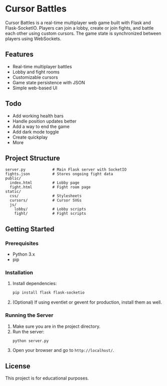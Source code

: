# Cursor Battles

Cursor Battles is a real-time multiplayer web game built with Flask and Flask-SocketIO. Players can join a lobby, create or join fights, and battle each other using custom cursors. The game state is synchronized between players using WebSockets.

## Features
- Real-time multiplayer battles
- Lobby and fight rooms
- Customizable cursors
- Game state persistence with JSON
- Simple web-based UI

## Todo

- Add working health bars
- Handle position updates better
- Add a way to end the game
- Add dark mode toggle
- Create quickplay
- More

## Project Structure
```
server.py            # Main Flask server with SocketIO
fights.json          # Stores ongoing fight data
public/
  index.html         # Lobby page
  fight.html         # Fight room page
static/
  css/               # Stylesheets
  cursors/           # Cursor SVGs
  js/
    lobby/           # Lobby scripts
    fight/           # Fight scripts
```

## Getting Started

### Prerequisites
- Python 3.x
- pip

### Installation
1. Install dependencies:
   ```sh
   pip install flask flask-socketio
   ```
2. (Optional) If using eventlet or gevent for production, install them as well.

### Running the Server
1. Make sure you are in the project directory.
2. Run the server:
   ```sh
   python server.py
   ```
3. Open your browser and go to `http://localhost/`.

## License
This project is for educational purposes.
